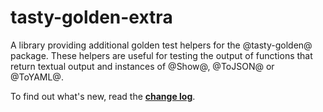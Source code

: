 # tasty-golden-extra

A library providing additional golden test helpers for the
@tasty-golden@ package. These helpers are useful for testing
the output of functions that return textual output and instances of @Show@,
@ToJSON@ or @ToYAML@.

To find out what's new, read the **[change log][]**.

[change log]: https://github.com/bellroy/tasty-golden-extra/blob/master/CHANGELOG.md
